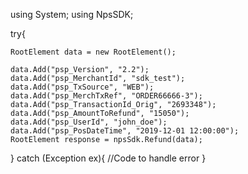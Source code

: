 using System;
using NpsSDK;

try{

    RootElement data = new RootElement();

    data.Add("psp_Version", "2.2");
    data.Add("psp_MerchantId", "sdk_test");
    data.Add("psp_TxSource", "WEB");
    data.Add("psp_MerchTxRef", "ORDER66666-3");
    data.Add("psp_TransactionId_Orig", "2693348");
    data.Add("psp_AmountToRefund", "15050");
    data.Add("psp_UserId", "john_doe");
    data.Add("psp_PosDateTime", "2019-12-01 12:00:00");
    RootElement response = npsSdk.Refund(data);

}
catch (Exception ex){
    //Code to handle error
}

